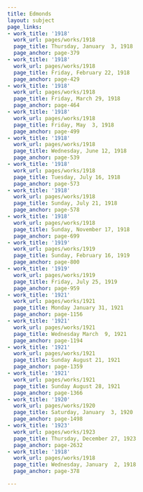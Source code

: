 ```yaml
---
title: Edmonds
layout: subject
page_links:
- work_title: '1918'
  work_url: pages/works/1918
  page_title: Thursday, January  3, 1918
  page_anchor: page-379
- work_title: '1918'
  work_url: pages/works/1918
  page_title: Friday, February 22, 1918
  page_anchor: page-429
- work_title: '1918'
  work_url: pages/works/1918
  page_title: Friday, March 29, 1918
  page_anchor: page-464
- work_title: '1918'
  work_url: pages/works/1918
  page_title: Friday, May  3, 1918
  page_anchor: page-499
- work_title: '1918'
  work_url: pages/works/1918
  page_title: Wednesday, June 12, 1918
  page_anchor: page-539
- work_title: '1918'
  work_url: pages/works/1918
  page_title: Tuesday, July 16, 1918
  page_anchor: page-573
- work_title: '1918'
  work_url: pages/works/1918
  page_title: Sunday, July 21, 1918
  page_anchor: page-578
- work_title: '1918'
  work_url: pages/works/1918
  page_title: Sunday, November 17, 1918
  page_anchor: page-699
- work_title: '1919'
  work_url: pages/works/1919
  page_title: Sunday, February 16, 1919
  page_anchor: page-800
- work_title: '1919'
  work_url: pages/works/1919
  page_title: Friday, July 25, 1919
  page_anchor: page-959
- work_title: '1921'
  work_url: pages/works/1921
  page_title: Monday January 31, 1921
  page_anchor: page-1156
- work_title: '1921'
  work_url: pages/works/1921
  page_title: Wednesday March  9, 1921
  page_anchor: page-1194
- work_title: '1921'
  work_url: pages/works/1921
  page_title: Sunday August 21, 1921
  page_anchor: page-1359
- work_title: '1921'
  work_url: pages/works/1921
  page_title: Sunday August 28, 1921
  page_anchor: page-1366
- work_title: '1920'
  work_url: pages/works/1920
  page_title: Saturday, January  3, 1920
  page_anchor: page-1498
- work_title: '1923'
  work_url: pages/works/1923
  page_title: Thursday, December 27, 1923
  page_anchor: page-2632
- work_title: '1918'
  work_url: pages/works/1918
  page_title: Wednesday, January  2, 1918
  page_anchor: page-378

---
```

